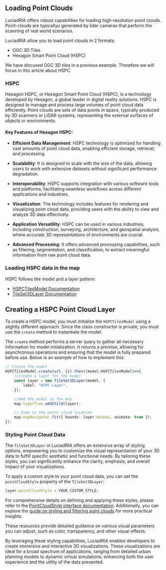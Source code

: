 ## Loading Point Clouds

LuciadRIA offers robust capabilities for loading high-resolution point clouds. Point-clouds are typicallyu generated by lidar cameras that perform the scanning of real world scenarios.

LuciadRIA allow you to load point clouds in 2 formats:
- OGC 3D Tiles 
- Hexagon Smart Point Cloud (HSPC)

We have discused OGC 3D tiles in a previous example. Therefore we will focus in this article about HSPC.

### HSPC
Hexagon HSPC, or Hexagon Smart Point Cloud (HSPC), is a technology developed by Hexagon, a global leader in digital reality solutions. HSPC is designed to manage and process large volumes of point cloud data efficiently. Point clouds are sets of data points in space, typically produced by 3D scanners or LiDAR systems, representing the external surfaces of objects or environments.

#### Key Features of Hexagon HSPC:
- **Efficient Data Management**: HSPC technology is optimized for handling vast amounts of point cloud data, enabling efficient storage, retrieval, and processing.

- **Scalability**: It is designed to scale with the size of the data, allowing users to work with extensive datasets without significant performance degradation.

- **Interoperability**: HSPC supports integration with various software tools and platforms, facilitating seamless workflows across different applications and industries.

- **Visualization**: The technology includes features for rendering and visualizing point cloud data, providing users with the ability to view and analyze 3D data effectively.

- **Application Versatility**: HSPC can be used in various industries, including construction, surveying, architecture, and geospatial analysis, where accurate 3D representations of environments are crucial.
- **Advanced Processing**: It offers advanced processing capabilities, such as filtering, segmentation, and classification, to extract meaningful information from raw point cloud data.


### Loading HSPC data in the map

HSPC follows the  model and a layer pattern:

- [HSPCTilesModel Documentation](https://dev.luciad.com/portal/productDocumentation/LuciadRIA/docs/reference/LuciadRIA/modules/_luciad_ria_model_tileset_HSPCTilesModel.html)
- [TileSet3DLayer Documentation](https://dev.luciad.com/portal/productDocumentation/LuciadRIA/docs/reference/LuciadRIA/classes/_luciad_ria_view_tileset_TileSet3DLayer.TileSet3DLayer.html)

## Creating a HSPC Point Cloud Layer

To create a HSPC model, you must initialize the `HSPCTilesModel` using a slightly different approach. Since the class constructor is private, you must use the `create` method to instantiate the model.

The `create` method performs a server query to gather all necessary information for model initialization. It returns a promise, allowing for asynchronous operations and ensuring that the model is fully prepared before use. Below is an example of how to implement this:

```typescript
// Create the model
HSPCTilesModel.create(url, {}).then((model:HSPCTilesModel)=>{
    //Create a layer for the model
    const layer = new TileSet3DLayer(model, {
        label: "HSPC Layer",
    });

    //Add the model to the map
    map.layerTree.addChild(layer);

    // Zoom to the point cloud location
    map.mapNavigator.fit({ bounds: layer.bounds, animate: true });
});
```

### Styling Point Cloud Data

The `TileSet3DLayer` in LuciadRIA offers an extensive array of styling options, empowering you to customize the visual representation of your 3D data to fulfill specific aesthetic and functional needs. By tailoring these styles, you can significantly enhance the clarity, emphasis, and overall impact of your visualizations.

To apply a custom style to your point cloud data, you can set the `pointCloudStyle` property of the `TileSet3DLayer`:

```typescript
layer.pointCloudStyle = YOUR_CUSTOM_STYLE;
```

For comprehensive details on defining and applying these styles, please refer to the [PointCloudStyle interface documentation](https://dev.luciad.com/portal/productDocumentation/LuciadRIA/docs/reference/LuciadRIA/interfaces/_luciad_ria_view_style_PointCloudStyle.PointCloudStyle.html). Additionally, you can explore the [guide on styling and filtering point clouds](https://dev.luciad.com/portal/productDocumentation/LuciadRIA/docs/articles/howto/ogc3dtiles/styling_filtering_point_clouds.html?subcategory=ria_hspc) for more practical insights.

These resources provide detailed guidance on various visual parameters you can adjust, such as color, transparency, and other visual effects.

By leveraging these styling capabilities, LuciadRIA enables developers to create immersive and interactive 3D visualizations. These visualizations are ideal for a broad spectrum of applications, ranging from detailed urban planning models to dynamic virtual simulations, enhancing both the user experience and the utility of the data presented.
